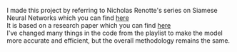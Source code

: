 I made this project by referring to Nicholas Renotte's series on Siamese Neural Networks which you can find [here](https://www.youtube.com/playlist?list=PLgNJO2hghbmhHuhURAGbe6KWpiYZt0AMH) \
It is based on a research paper which you can find [here](https://www.cs.cmu.edu/~rsalakhu/papers/oneshot1.pdf)\
I've changed many things in the code from the playlist to make the model more accurate and efficient, but the overall methodology remains the same. 

